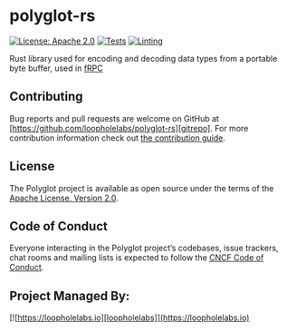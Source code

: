 # polyglot-rs

[![License: Apache 2.0](https://img.shields.io/badge/License-Apache%202.0-brightgreen.svg)](https://www.apache.org/licenses/LICENSE-2.0)
[![Tests](https://github.com/loopholelabs/polyglot-rs/actions/workflows/tests.yml/badge.svg)](https://github.com/loopholelabs/polyglot-rs/actions/workflows/tests.yml)
[![Linting](https://github.com/loopholelabs/polyglot-rs/actions/workflows/lint.yml/badge.svg)](https://github.com/loopholelabs/polyglot-rs/actions/workflows/lint.yml)

Rust library used for encoding and decoding data types from a portable byte buffer, used in [fRPC](https://github.com/loopholelabs/frisbee-go)

## Contributing

Bug reports and pull requests are welcome on GitHub at [https://github.com/loopholelabs/polyglot-rs][gitrepo]. For more
contribution information check
out [the contribution guide](https://github.com/loopholelabs/polyglot-rs/blob/master/CONTRIBUTING.md).

## License

The Polyglot project is available as open source under the terms of
the [Apache License, Version 2.0](http://www.apache.org/licenses/LICENSE-2.0).

## Code of Conduct

Everyone interacting in the Polyglot project’s codebases, issue trackers, chat rooms and mailing lists is expected to follow the [CNCF Code of Conduct](https://github.com/cncf/foundation/blob/master/code-of-conduct.md).

## Project Managed By:

[![https://loopholelabs.io][loopholelabs]](https://loopholelabs.io)

[gitrepo]: https://github.com/loopholelabs/polyglot-rs
[loopholelabs]: https://cdn.loopholelabs.io/loopholelabs/LoopholeLabsLogo.svg
[loophomepage]: https://loopholelabs.io
